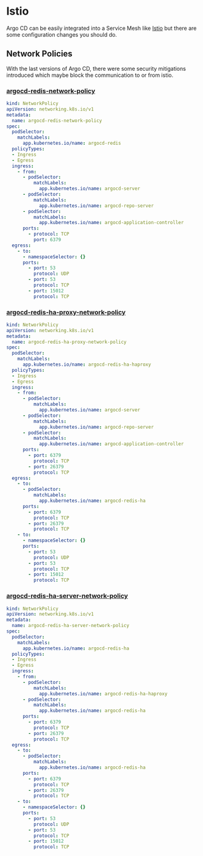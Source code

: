# Istio

Argo CD can be easily integrated into a Service Mesh like [Istio](https://istio.io) but there are some configuration changes you should do.

## Network Policies

With the last versions of Argo CD, there were some security mitigations introduced which maybe block the communication to or from istio. 

### [argocd-redis-network-policy](https://github.com/argoproj/argo-cd/blob/master/manifests/base/redis/argocd-redis-network-policy.yaml)

```yaml
kind: NetworkPolicy
apiVersion: networking.k8s.io/v1
metadata:
  name: argocd-redis-network-policy
spec:
  podSelector:
    matchLabels:
      app.kubernetes.io/name: argocd-redis
  policyTypes:
  - Ingress
  - Egress
  ingress:
    - from:
      - podSelector:
          matchLabels:
            app.kubernetes.io/name: argocd-server
      - podSelector:
          matchLabels:
            app.kubernetes.io/name: argocd-repo-server
      - podSelector:
          matchLabels:
            app.kubernetes.io/name: argocd-application-controller
      ports:
        - protocol: TCP
          port: 6379
  egress:
    - to:
      - namespaceSelector: {}
      ports:
        - port: 53
          protocol: UDP
        - port: 53
          protocol: TCP 
        - port: 15012
          protocol: TCP      
```

### [argocd-redis-ha-proxy-network-policy](https://github.com/argoproj/argo-cd/blob/master/manifests/ha/base/redis-ha/argocd-redis-ha-proxy-network-policy.yaml)

```yaml
kind: NetworkPolicy
apiVersion: networking.k8s.io/v1
metadata:
  name: argocd-redis-ha-proxy-network-policy
spec:
  podSelector:
    matchLabels:
      app.kubernetes.io/name: argocd-redis-ha-haproxy
  policyTypes:
  - Ingress
  - Egress
  ingress:
    - from:
      - podSelector:
          matchLabels:
            app.kubernetes.io/name: argocd-server
      - podSelector:
          matchLabels:
            app.kubernetes.io/name: argocd-repo-server
      - podSelector:
          matchLabels:
            app.kubernetes.io/name: argocd-application-controller
      ports:
        - port: 6379
          protocol: TCP
        - port: 26379
          protocol: TCP
  egress:
    - to:
      - podSelector:
          matchLabels:
            app.kubernetes.io/name: argocd-redis-ha
      ports:
        - port: 6379
          protocol: TCP
        - port: 26379
          protocol: TCP
    - to:
      - namespaceSelector: {}
      ports:
        - port: 53
          protocol: UDP
        - port: 53
          protocol: TCP
        - port: 15012
          protocol: TCP
```

### [argocd-redis-ha-server-network-policy](https://github.com/argoproj/argo-cd/blob/master/manifests/ha/base/redis-ha/argocd-redis-ha-server-network-policy.yaml)

```yaml
kind: NetworkPolicy
apiVersion: networking.k8s.io/v1
metadata:
  name: argocd-redis-ha-server-network-policy
spec:
  podSelector:
    matchLabels:
      app.kubernetes.io/name: argocd-redis-ha
  policyTypes:
  - Ingress
  - Egress
  ingress:
    - from:
      - podSelector:
          matchLabels:
            app.kubernetes.io/name: argocd-redis-ha-haproxy
      - podSelector:
          matchLabels:
            app.kubernetes.io/name: argocd-redis-ha
      ports:
        - port: 6379
          protocol: TCP
        - port: 26379
          protocol: TCP
  egress:
    - to:
      - podSelector:
          matchLabels:
            app.kubernetes.io/name: argocd-redis-ha
      ports:
        - port: 6379
          protocol: TCP
        - port: 26379
          protocol: TCP
    - to:
      - namespaceSelector: {}
      ports:
        - port: 53
          protocol: UDP
        - port: 53
          protocol: TCP
        - port: 15012
          protocol: TCP
```